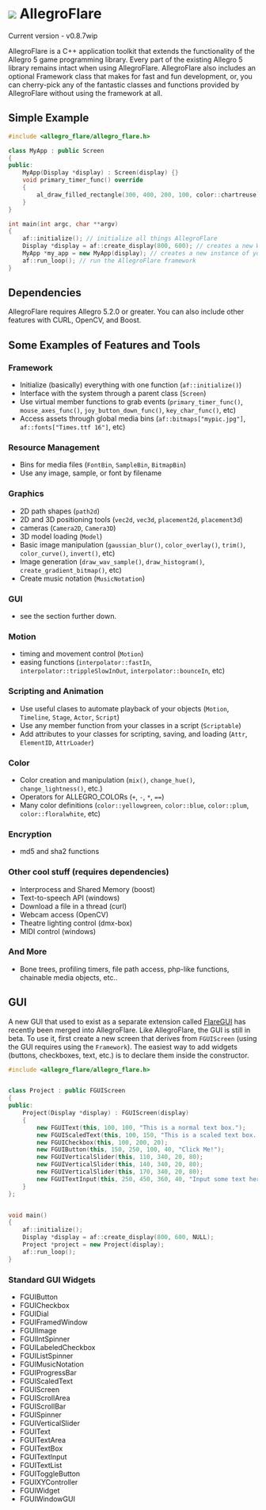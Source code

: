 ![](http://zeoxdesign.com/images/allegro_flare_logo-04.png) AllegroFlare
=============

Current version - v0.8.7wip


AllegroFlare is a C++ application toolkit that extends the functionality of the Allegro 5 game programming library.  Every part of the existing Allegro 5 library remains intact when using AllegroFlare.  AllegroFlare also includes an optional Framework class that makes for fast and fun development, or, you can cherry-pick any of the fantastic classes and functions provided by AllegroFlare without using the framework at all.



Simple Example
--------------

```cpp
#include <allegro_flare/allegro_flare.h>

class MyApp : public Screen
{
public:
    MyApp(Display *display) : Screen(display) {}
    void primary_timer_func() override
    {
        al_draw_filled_rectangle(300, 400, 200, 100, color::chartreuse);
    }
}

int main(int argc, char **argv)
{
    af::initialize(); // initialize all things AllegroFlare
    Display *display = af::create_display(800, 600); // creates a new Window
    MyApp *my_app = new MyApp(display); // creates a new instance of your app
    af::run_loop(); // run the AllegroFlare framework
}
```



Dependencies
------------

AllegroFlare requires Allegro 5.2.0 or greater.  You can also include other features with CURL, OpenCV, and Boost.



Some Examples of Features and Tools
-----------------------------------

### Framework
- Initialize (basically) everything with one function (`af::initialize()`)
- Interface with the system through a parent class (`Screen`)
- Use virtual member functions to grab events (`primary_timer_func()`, `mouse_axes_func()`, `joy_button_down_func()`, `key_char_func()`, etc)
- Access assets through global media bins (`af::bitmaps["mypic.jpg"]`, `af::fonts["Times.ttf 16"]`, etc)

### Resource Management
- Bins for media files (`FontBin`, `SampleBin`, `BitmapBin`)
- Use any image, sample, or font by filename

### Graphics
- 2D path shapes (`path2d`)
- 2D and 3D positioning tools (`vec2d`, `vec3d`, `placement2d`, `placement3d`)
- cameras (`Camera2D`, `Camera3D`)
- 3D model loading (`Model`)
- Basic image manipulation (`gaussian_blur()`, `color_overlay()`, `trim()`, `color_curve()`, `invert()`, etc)
- Image generation (`draw_wav_sample()`, `draw_histogram()`, `create_gradient_bitmap()`, etc)
- Create music notation (`MusicNotation`)

### GUI
- see the section further down.

### Motion
- timing and movement control (`Motion`)
- easing functions (`interpolator::fastIn`, `interpolator::trippleSlowInOut`, `interpolator::bounceIn`, etc)

### Scripting and Animation
- Use useful clases to automate playback of your objects (`Motion`, `Timeline`, `Stage`, `Actor`, `Script`)
- Use any member function from your classes in a script (`Scriptable`)
- Add attributes to your classes for scripting, saving, and loading (`Attr`, `ElementID`, `AttrLoader`)

### Color
- Color creation and manipulation (`mix()`, `change_hue()`, `change_lightness()`, etc.)
- Operators for ALLEGRO_COLORs (`+`, `-`, `*`, `==`)
- Many color definitions (`color::yellowgreen`, `color::blue`, `color::plum`, `color::floralwhite`, etc)

### Encryption
- md5 and sha2 functions

### Other cool stuff (requires dependencies)
- Interprocess and Shared Memory (boost)
- Text-to-speech API (windows)
- Download a file in a thread (curl)
- Webcam access (OpenCV)
- Theatre lighting control (dmx-box)
- MIDI control (windows)

### And More
- Bone trees, profiling timers, file path access, php-like functions, chainable media objects, etc..



GUI
---

A new GUI that used to exist as a separate extension called [FlareGUI](https://github.com/MarkOates/flare_gui) has recently been merged into AllegroFlare.  Like AllegroFlare, the GUI is still in beta.  To use it, first create a new screen that derives from `FGUIScreen` (using the GUI requires using the `Framework`).  The easiest way to add widgets (buttons, checkboxes, text, etc.) is to declare them inside the constructor.


```cpp
#include <allegro_flare/allegro_flare.h>


class Project : public FGUIScreen
{
public:
	Project(Display *display) : FGUIScreen(display)
	{
		new FGUIText(this, 100, 100, "This is a normal text box.");
		new FGUIScaledText(this, 100, 150, "This is a scaled text box.  It renders smoothly when in motion.");
		new FGUICheckbox(this, 100, 200, 20);
		new FGUIButton(this, 150, 250, 100, 40, "Click Me!");
		new FGUIVerticalSlider(this, 110, 340, 20, 80);
		new FGUIVerticalSlider(this, 140, 340, 20, 80);
		new FGUIVerticalSlider(this, 170, 340, 20, 80);
		new FGUITextInput(this, 250, 450, 360, 40, "Input some text here");
	}
};


void main()
{
	af::initialize();
	Display *display = af::create_display(800, 600, NULL);
	Project *project = new Project(display);
	af::run_loop();
}
```

### Standard GUI Widgets

* FGUIButton
* FGUICheckbox
* FGUIDial
* FGUIFramedWindow
* FGUIImage
* FGUIIntSpinner
* FGUILabeledCheckbox
* FGUIListSpinner
* FGUIMusicNotation
* FGUIProgressBar
* FGUIScaledText
* FGUIScreen
* FGUIScrollArea
* FGUIScrollBar
* FGUISpinner
* FGUIVerticalSlider
* FGUIText
* FGUITextArea
* FGUITextBox
* FGUITextInput
* FGUITextList
* FGUIToggleButton
* FGUIXYController
* FGUIWidget
* FGUIWindowGUI




